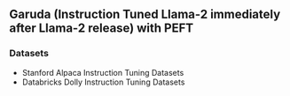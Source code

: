 ## Garuda (Instruction Tuned Llama-2 immediately after Llama-2 release) with PEFT


### Datasets

- Stanford Alpaca Instruction Tuning Datasets
- Databricks Dolly Instruction Tuning Datasets

